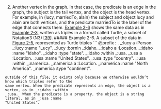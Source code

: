 2.  Another vertex in the graph. In that case, the predicate is an edge in the
graph, the subject is the tail vertex, and the object is the head vertex. For example, in
(lucy, marriedTo, alain) the subject and object lucy and alain are both vertices, and
the predicate marriedTo is the label of the edge that connects them. [Example 2-6](#fig_graph_n3_triples) shows the same data as in [Example 2-3](#fig_cypher_create), written as
triples in a format called Turtle, a subset of Notation3 (N3)
[[39](ch02.html#Beckett2011vq)]. ##### Example 2-6. A subset of the data in [Figure 2-5](#fig_datamodels_graph), represented as Turtle triples ```
@prefix : .
_:lucy     a       :Person.
_:lucy     :name   "Lucy".
_:lucy     :bornIn _:idaho.
_:idaho    a       :Location.
_:idaho    :name   "Idaho".
_:idaho    :type   "state".
_:idaho    :within _:usa.
_:usa      a       :Location.
_:usa      :name   "United States".
_:usa      :type   "country".
_:usa      :within _:namerica.
_:namerica a       :Location.
_:namerica :name   "North America".
_:namerica :type   "continent".
``` In this example, vertices of the graph are written as _:someName. The name doesn’t mean anything
outside of this file; it exists only because we otherwise wouldn’t know which triples refer to the
same vertex. When the predicate represents an edge, the object is a vertex, as in _:idaho :within
_:usa.  When the predicate is a property, the object is a string literal, as in _:usa :name
"United States".